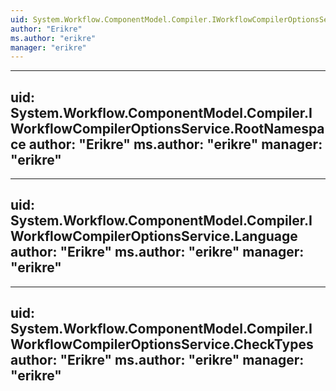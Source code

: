 ```yaml
---
uid: System.Workflow.ComponentModel.Compiler.IWorkflowCompilerOptionsService
author: "Erikre"
ms.author: "erikre"
manager: "erikre"
---
```


---
uid: System.Workflow.ComponentModel.Compiler.IWorkflowCompilerOptionsService.RootNamespace
author: "Erikre"
ms.author: "erikre"
manager: "erikre"
---

---
uid: System.Workflow.ComponentModel.Compiler.IWorkflowCompilerOptionsService.Language
author: "Erikre"
ms.author: "erikre"
manager: "erikre"
---

---
uid: System.Workflow.ComponentModel.Compiler.IWorkflowCompilerOptionsService.CheckTypes
author: "Erikre"
ms.author: "erikre"
manager: "erikre"
---
